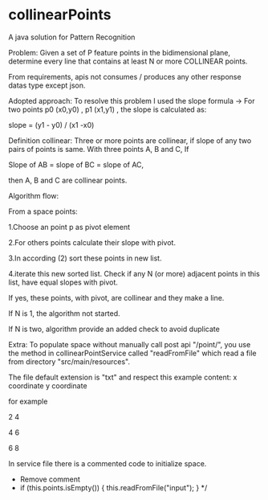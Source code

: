 # collinearPoints
A java solution for Pattern Recognition

Problem:
Given a set of P feature points in the bidimensional plane, determine every line that contains at least N or
more COLLINEAR points.

From requirements, apis not consumes / produces any other response datas type except json.

Adopted approach:
To resolve this problem I used the slope formula -> 
For two points p0 (x0,y0) , p1 (x1,y1) , the slope is calculated as:

slope = (y1 - y0) / (x1 -x0)

Definition collinear:
Three or more points are collinear, if slope of any two pairs of points is same.
With three points A, B and C, If

Slope of AB = slope of BC = slope of AC,

then A, B and C are collinear points.

Algorithm flow:

From a space points:

1.Choose an point p as pivot element 

2.For others points calculate their slope with pivot. 

3.In according (2) sort these points in new list.

4.iterate this new sorted list. Check if any N (or more) adjacent points in this list, have equal slopes with pivot. 

  If yes, these points, with pivot, are collinear and they make a line.
  
  If N is 1, the algorithm not started. 
  
  If N is two, algorithm provide an added check to avoid duplicate

Extra:
To populate space without manually call post api "/point/", you use the method in collinearPointService called "readFromFile" which read a file from directory "src/main/resources".

The file default extension is "txt" and respect this example content:
x coordinate y coordinate

for example

2 4

4 6

6 8

In service file there is a commented code to initialize space.

* Remove comment 
* if (this.points.isEmpty()) { this.readFromFile("input"); }
 */



